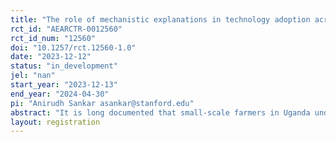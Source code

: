 ```yaml
---
title: "The role of mechanistic explanations in technology adoption across contexts: Evidence from Uganda"
rct_id: "AEARCTR-0012560"
rct_id_num: "12560"
doi: "10.1257/rct.12560-1.0"
date: "2023-12-12"
status: "in_development"
jel: "nan"
start_year: "2023-12-13"
end_year: "2024-04-30"
pi: "Anirudh Sankar asankar@stanford.edu"
abstract: "It is long documented that small-scale farmers in Uganda under-adopt technologies like inorganic fertilizers despite their productivity advantages. A critical obstacle arises in how farmers learn about these technologies. Farmers frequently witness others’ impressive results with an agricultural technology, yet remain unconvinced that it will work as well for themselves. Indeed, simply copying others’ fertilizer practices may fail to replicate their success, as African soil and weather conditions vary quickly over small distances and affect fertilizer results. We consider a novel intervention in Eastern Uganda for helping farmers translate others’ fertilizer results to their own context, even if underlying conditions differ. In particular, we study whether providing mechanistic explanations of *why* fertilizers produce a particular result helps farmers deduce what, if anything, would change in a result for themselves, and tailor an observed practice accordingly."
layout: registration
---
```


